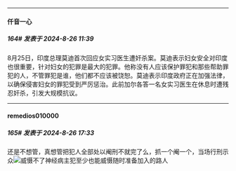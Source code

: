 ﻿
*****

####  仟音一心  
##### 164#       发表于 2024-8-26 11:39

8月25日，印度总理莫迪首次回应女实习医生遭奸杀案。莫迪表示妇女安全对印度也很重要，针对妇女的犯罪是最大的犯罪。他称没有人应该保护罪犯和那些帮助罪犯的人，不管罪犯是谁，他们都不应该被饶恕。莫迪表示印度政府正在加强法律，以确保侵害妇女的罪犯受到严厉惩治。此前加尔各答一名女实习医生在休息时遭残忍奸杀，引发大规模抗议。


*****

####  remedios010000  
##### 165#       发表于 2024-8-26 17:33

还是不想管，真想管把犯人全部处以阉刑不就完了么，抓一个阉一个，当场行刑示众<img src="https://static.saraba1st.com/image/smiley/face2017/002.png" referrerpolicy="no-referrer">威慑不了神经病主犯至少也能威慑随时准备加入的路人

